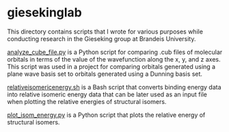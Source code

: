 # giesekinglab
This directory contains scripts that I wrote for various purposes while conducting research in the Gieseking group at Brandeis University. 

[analyze_cube_file.py](https://github.com/carinaluo21/giesekinglab/blob/f7f4662c1dfc198b9056bc1296c02b19cceea7d0/analyze_cube_file.py) is a Python script for comparing .cub files of molecular orbitals in terms of the value of the wavefunction along the x, y, and z axes. This script was used in a project for comparing orbitals generated using a plane wave basis set to orbitals generated using a Dunning basis set. 

[relativeisomericenergy.sh](https://github.com/carinaluo21/giesekinglab/blob/6f5642de118aebe512a1e2de7a519cf5a151679a/relativeisomericenergy.sh) is a Bash script that converts binding energy data into relative isomeric energy data that can be later used as an input file when plotting the relative energies of structural isomers.

[plot_isom_energy.py](https://github.com/carinaluo21/giesekinglab/blob/ba3b91320d2620ddc21d3a915f389ebdbe3b052c/plot_isom_energy.py) is a Python script that plots the relative energy of structural isomers.
